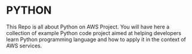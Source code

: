 # PYTHON
This Repo is all about Python on AWS Project. You will have here  a collection of example Python code project aimed at helping developers learn Python programming language and how to apply it in the context of AWS services.
